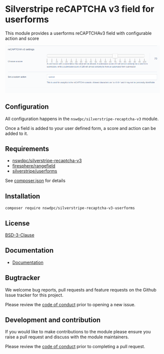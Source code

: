 # Silverstripe reCAPTCHA v3 field for userforms

This module provides a userforms reCAPTCHAv3 field with configurable action and score

![settings](./docs/settings.png)

## Configuration

All configuration happens in the `nswdpc/silverstripe-recaptcha-v3` module.

Once a field is added to your user defined form, a score and action can be added to it.

## Requirements

+ [nswdpc/silverstripe-recaptcha-v3](https://github.com/nswdpc/silverstripe-recaptcha-v3)
+ [firesphere/rangefield](https://github.com/Firesphere/silverstripe-rangefield)
+ [silverstripe/userforms](https://github.com/silverstripe/silverstripe-userforms)

See [composer.json](./composer.json) for details

## Installation

```
composer require nswdpc/silverstripe-recaptcha-v3-userforms
```

## License

[BSD-3-Clause](./LICENSE.md)

## Documentation

* [Documentation](./docs/en/001_index.md)

## Bugtracker

We welcome bug reports, pull requests and feature requests on the Github Issue tracker for this project.

Please review the [code of conduct](./code-of-conduct.md) prior to opening a new issue.

## Development and contribution

If you would like to make contributions to the module please ensure you raise a pull request and discuss with the module maintainers.

Please review the [code of conduct](./code-of-conduct.md) prior to completing a pull request.
